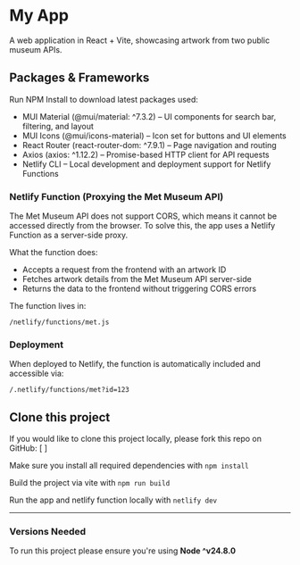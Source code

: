 # My App

A web application in React + Vite, showcasing artwork from two public museum APIs.

## Packages & Frameworks

Run NPM Install to download latest packages used:

- MUI Material (@mui/material: ^7.3.2) – UI components for search bar, filtering, and layout
- MUI Icons (@mui/icons-material) – Icon set for buttons and UI elements
- React Router (react-router-dom: ^7.9.1) – Page navigation and routing
- Axios (axios: ^1.12.2) – Promise-based HTTP client for API requests
- Netlify CLI – Local development and deployment support for Netlify Functions

### Netlify Function (Proxying the Met Museum API)
The Met Museum API does not support CORS, which means it cannot be accessed directly from the browser. To solve this, the app uses a Netlify Function as a server-side proxy.

What the function does:
- Accepts a request from the frontend with an artwork ID
- Fetches artwork details from the Met Museum API server-side
- Returns the data to the frontend without triggering CORS errors

The function lives in: 

```/netlify/functions/met.js```

### Deployment
When deployed to Netlify, the function is automatically included and accessible via:

```/.netlify/functions/met?id=123```

## Clone this project

If you would like to clone this project locally, please fork this repo on GitHub: [  ]

Make sure you install all required dependencies with `npm install`

Build the project via vite with `npm run build`

Run the app and netlify function locally with ```netlify dev```

---

### Versions Needed

To run this project please ensure you're using **Node ^v24.8.0**
